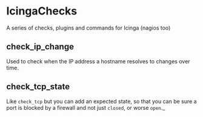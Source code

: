 # IcingaChecks
A series of checks, plugins and commands for Icinga (nagios too)

## check_ip_change

Used to check when the IP address a hostname resolves to changes over time.

## check_tcp_state

Like `check_tcp` but you can add an expected state, so that you can be sure a port is blocked by a firewall and not just `closed`, or worse `open`._